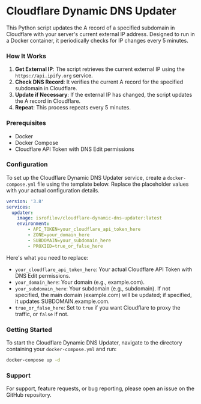 # Cloudflare Dynamic DNS Updater

This Python script updates the A record of a specified subdomain in Cloudflare with your server's current external IP address. Designed to run in a Docker container, it periodically checks for IP changes every 5 minutes.

 ### How It Works

1. **Get External IP**: The script retrieves the current external IP using the `https://api.ipify.org` service.
2. **Check DNS Record**: It verifies the current A record for the specified subdomain in Cloudflare.
3. **Update if Necessary**: If the external IP has changed, the script updates the A record in Cloudflare.
4. **Repeat**: This process repeats every 5 minutes.

### Prerequisites

- Docker
- Docker Compose
- Cloudflare API Token with DNS Edit permissions

### Configuration

To set up the Cloudflare Dynamic DNS Updater service, create a `docker-compose.yml` file using the template below. Replace the placeholder values with your actual configuration details.

```yml
version: '3.8'
services:
  updater:
    image: isrofilov/cloudflare-dynamic-dns-updater:latest
    environment:
        - API_TOKEN=your_cloudflare_api_token_here
        - ZONE=your_domain_here
        - SUBDOMAIN=your_subdomain_here
        - PROXIED=true_or_false_here
```

Here's what you need to replace:

- `your_cloudflare_api_token_here`: Your actual Cloudflare API Token with DNS Edit permissions.
- `your_domain_here`: Your domain (e.g., example.com).
- `your_subdomain_here`: Your subdomain (e.g., subdomain). If not specified, the main domain (example.com) will be updated; if specified, it updates SUBDOMAIN.example.com.
- `true_or_false_here`: Set to `true` if you want Cloudflare to proxy the traffic, or `false` if not.

### Getting Started

To start the Cloudflare Dynamic DNS Updater, navigate to the directory containing your `docker-compose.yml` and run:

```bash
docker-compose up -d
```

### Support

For support, feature requests, or bug reporting, please open an issue on the GitHub repository.